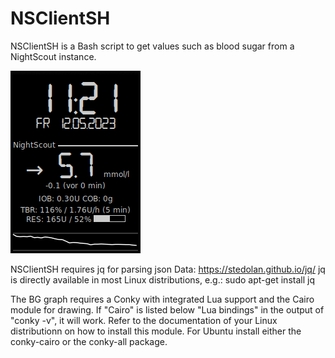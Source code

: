 # NSClientSH
NSClientSH is a Bash script to get values such as blood sugar from a NightScout instance.

![Conky](https://github.com/Der-Schubi/NSClientSH/raw/main/conky.png)

NSClientSH requires jq for parsing json Data: https://stedolan.github.io/jq/
jq is directly available in most Linux distributions, e.g.: sudo apt-get install jq

The BG graph requires a Conky with integrated Lua support and the Cairo module for drawing.
If "Cairo" is listed below "Lua bindings" in the output of "conky -v", it will work.
Refer to the documentation of your Linux distributionn on how to install this module.
For Ubuntu install either the conky-cairo or the conky-all package.

